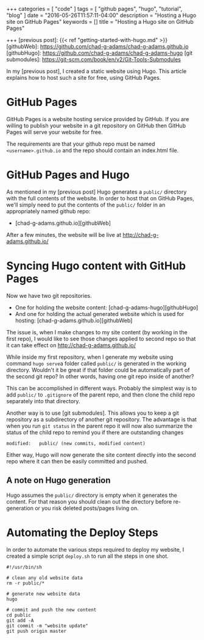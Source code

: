+++
categories = [ "code" ]
tags = [ "github pages", "hugo", "tutorial", "blog" ]
date = "2016-05-26T11:57:11-04:00"
description = "Hosting a Hugo site on GitHub Pages"
keywords = []
title = "Hosting a Hugo site on GitHub Pages"

+++
[previous post]: {{< ref "getting-started-with-hugo.md" >}}
[githubWeb]: https://github.com/chad-g-adams/chad-g-adams.github.io
[githubHugo]: https://github.com/chad-g-adams/chad-g-adams-hugo
[git submodules]: https://git-scm.com/book/en/v2/Git-Tools-Submodules

In my [previous post], I created a static website using Hugo. This article explains how to host such a site for free, using GitHub Pages.

# GitHub Pages

GitHub Pages is a website hosting service provided by GitHub. If you are willing to publish your website in a git repository on GitHub then GitHub Pages will serve your website for free.

The requirements are that your github repo must be named `<username>.github.io` and the repo should contain an index.html file. 

# GitHub Pages and Hugo

As mentioned in my [previous post] Hugo generates a `public/` directory with the full contents of the website. In order to host that on GitHub Pages, we'll simply need to put the contents of the `public/` folder in an appropriately named github repo: 

* [chad-g-adams.github.io][githubWeb]

After a few minutes, the website will be live at <http://chad-g-adams.github.io/>

# Syncing Hugo content with GitHub Pages

Now we have two git repositories.

* One for holding the website content: [chad-g-adams-hugo][githubHugo]
* And one for holding the actual generated website which is used for hosting: [chad-g-adams.github.io][githubWeb]

The issue is, when I make changes to my site content (by working in the first repo), I would like to see those changes applied to second repo so that it can take effect on <http://chad-g-adams.github.io/>

While inside my first repository, when I generate my website using command `hugo serve`a folder called `public/` is generated in the working directory. Wouldn't it be great if that folder could be automatically part of the second git repo? In other words, having one git repo inside of another?  

This can be accomplished in different ways. Probably the simplest way is to add `public/` to `.gitignore` of the parent repo, and then clone the child repo separately into that directory.  

Another way is to use [git submodules]. This allows you to keep a git repository as a subdirectory of another git repository. The advantage is that when you run `git status` in the parent repo it will now also summarize the status of the child repo to remind you if there are outstanding changes

	modified:   public/ (new commits, modified content)

Either way, Hugo will now generate the site content directly into the second repo where it can then be easily committed and pushed.

## A note on Hugo generation

Hugo assumes the `public/` directory is empty when it generates the content. For that reason you should clean out the directory before re-generation or you risk deleted posts/pages living on.

# Automating the Deploy Steps

In order to automate the various steps required to deploy my website, I created a simple script `deploy.sh` to run all the steps in one shot.

	#!/usr/bin/sh
	 
	# clean any old website data
	rm -r public/*
	 
	# generate new website data
	hugo
	 
	# commit and push the new content
	cd public
	git add -A
	git commit -m "website update"
	git push origin master

